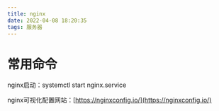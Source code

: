 ```yaml
---
title: nginx
date: 2022-04-08 18:20:35
tags: 服务器
---
```

# 常用命令
nginx启动：systemctl start nginx.service

nginx可视化配置网站：[https://nginxconfig.io/](https://nginxconfig.io/)